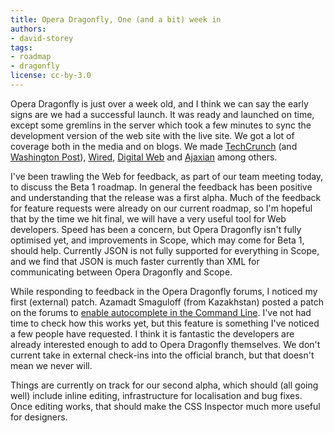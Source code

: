 ```yaml
---
title: Opera Dragonfly, One (and a bit) week in
authors:
- david-storey
tags:
- roadmap
- dragonfly
license: cc-by-3.0
---
```


<p>Opera Dragonfly is just over a week old, and I think we can say the early signs are we had a successful launch.  It was ready and launched on time, except some gremlins in the server which took a few minutes to sync the development version of the web site with the live site.  We got a lot of coverage both in the media and on blogs.  We made <a href="http://www.techcrunch.com/2008/05/06/opera-releases-firebug-alternative-dragonfly/">TechCrunch</a> (and <a href="http://www.washingtonpost.com/wp-dyn/content/article/2008/05/06/AR2008050601679.html">Washington Post</a>), <a href="http://blog.wired.com/monkeybites/2008/05/dragonfly-opera.html">Wired</a>, <a href="http://www.digital-web.com/news/2008/05/Opera_Dragonfly">Digital Web</a> and <a href="http://ajaxian.com/archives/opera-dragonfly-new-web-tooling">Ajaxian</a> among others.</p>

<p>I&#39;ve been trawling the Web for feedback, as part of our team meeting today, to discuss the Beta 1 roadmap.  In general the feedback has been positive and understanding that the release was a first alpha.  Much of the feedback for feature requests were already on our current roadmap, so I&#39;m hopeful that by the time we hit final, we will have a very useful tool for Web developers.  Speed has been a concern, but Opera Dragonfly isn&#39;t fully optimised yet, and improvements in Scope, which may come for Beta 1, should help.  Currently JSON is not fully supported for everything in Scope, and we find that JSON is much faster currently than XML for communicating between Opera Dragonfly and Scope.</p>

<p>While responding to feedback in the Opera Dragonfly forums, I noticed my first (external) patch.  Azamadt Smaguloff (from Kazakhstan) posted a patch on the forums to <a href="https://dev.opera.com/forums/topic/232372">enable autocomplete in the Command Line</a>.  I&#39;ve not had time to check how this works yet, but this feature is something I&#39;ve noticed a few people have requested.  I think it is fantastic the developers are already interested enough to add to Opera Dragonfly themselves.  We don&#39;t current take in external check-ins into the official branch, but that doesn&#39;t mean we never will.</p>

<p>Things are currently on track for our second alpha, which should (all going well) include inline editing, infrastructure for localisation and bug fixes.  Once editing works, that should make the CSS Inspector much more useful for designers.</p>
